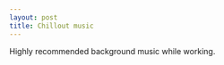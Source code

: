 ```yaml
---
layout: post
title: Chillout music
---
```

 
Highly recommended background music while working.

<object width="560" height="315"><param name="movie" value="//www.youtube.com/v/Z8Y1MalRrDc?version=3&amp;hl=en_US"></param><param name="allowFullScreen" value="true"></param><param name="allowscriptaccess" value="always"></param><embed src="//www.youtube.com/v/Z8Y1MalRrDc?version=3&amp;hl=en_US" type="application/x-shockwave-flash" width="560" height="315" allowscriptaccess="always" allowfullscreen="true"></embed></object>  

<object width="560" height="315"><param name="movie" value="//www.youtube.com/v/lh4brL7PC2E?version=3&amp;hl=en_US"></param><param name="allowFullScreen" value="true"></param><param name="allowscriptaccess" value="always"></param><embed src="//www.youtube.com/v/lh4brL7PC2E?version=3&amp;hl=en_US" type="application/x-shockwave-flash" width="560" height="315" allowscriptaccess="always" allowfullscreen="true"></embed></object>
